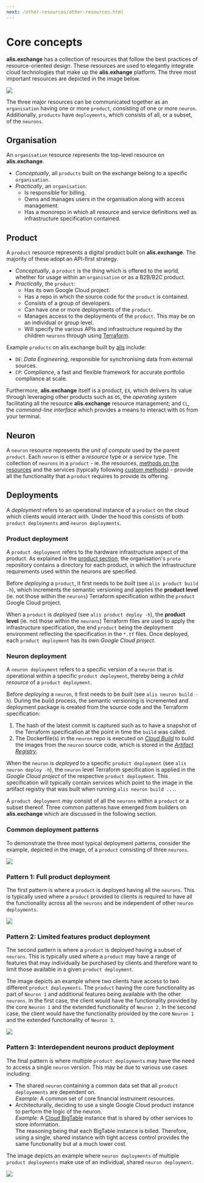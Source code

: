 ```yaml
---
next: /other-resources/other-resources.html
---
```


# Core concepts

**alis.exchange** has a collection of resources that follow the best practices of resource-oriented design. 
These resources are used to elegantly integrate cloud technologies that make up the **alis.exhange** platform. The three most important resources are depicted in the image below.

![](../.vuepress/public/assets/images/resourceHierarchy.svg)

The three major resources can be communicated together as an `organisation` having one or more `product`,
consisting of one or more `neuron`. Additionally, `products` have `deployments`, which consists of all, or a subset, of the
`neurons`.
## Organisation

An `organisation` resource represents the top-level resource on **alis.exchange**.

- _Conceptually_, all `products` built on the exchange belong to a specific `organisation`.
- _Practically_, an `organisation`:
	- Is responsible for billing.
	- Owns and manages users in the organisation along with access management.
	- Has a monorepo in which all resource and service definitions well as infrastructure specification contained.
## Product

A `product` resource represents a digital product built on **alis.exchange**. The majority of these adopt an API-first strategy.

- _Conceptually_, a `product` is the thing which is offered to the world, whether for usage within an `organisation` or
  as a B2B/B2C product.
- _Practically_, the `product`:
    - Has its own Google Cloud project.
    - Has a repo in which the source code for the `product` is contained.
    - Consists of a group of developers.
    - Can have one or more deployments of the `product`.
    - Manages access to the deployments of the `product`. This may be on an individual or group level.
    - Will specify the various APIs and infrastructure required by the children `neurons` through using [Terraform](https://www.terraform.io/docs).

Example `products` on alis.exchange built by <a href="https://alis.capital" target="_blank">alis</a> include:
- `DE`: _Data Engineering_, responsible for synchronising data from external sources.
- `CP`: _Compliance_, a fast and flexible framework for accurate portfolio compliance at scale.

Furthermore, **alis.exchange** itself is a product, `EX`, which delivers its value through leveraging other products
such as `OS`, the _operating system_ facilitating all the resource **alis.exchange** resource management; and `CL`, the
_command-line interface_ which provides a means to interact with `OS` from your terminal.

## Neuron

A `neuron` resource represents the _unit of compute_ used by the parent `product`. Each `neuron` is either a
_resource_ type or a _service_ type. The collection of `neurons` in a `product` - ie. the resources,
<a href="https://cloud.google.com/apis/design/standard_methods#:~:text=This%20chapter%20defines%20the%20concept%20of%20standard%20methods%2C%20which%20are%20List%2C%20Get%2C%20Create%2C%20Update%2C%20and%20Delete" target="_blank">
methods on the resources</a> and the services (typically following <a href="https://cloud.google.com/apis/design/custom_methods" target="_blank">
custom methods</a>) - provide all the functionality that a `product` requires to provide its offering.

## Deployments

A _deployment_ refers to an operational instance of a `product` on the cloud which clients would interact with. Under the hood this consists of both
`product deployments` and `neuron deployments`.

### Product deployment

A `product deployment` refers to the hardware infrastructure aspect of the product. As explained in the
[product section](/references/core-concepts.html#product), the
organisation's `proto` repository contains a directory for each product, in which the infrastructure requirements used
within the neurons are specified.

Before _deploying_ a `product`, it first needs to be _built_ (see `alis product build -h`), which increments the
semantic versioning and applies the **product level** (ie. not those within the `neurons`) Terraform specification
within the `product` Google Cloud project.

When a `product` is _deployed_ (see `alis product deploy -h`), the **product level** (ie. not those within the `neurons`)
Terraform files are used to apply the infrastructure specification, the end `product` being the deployment environment
reflecting the specification in the `*.tf` files. Once deployed, each `product deployment` has its own _Google Cloud
project_.

### Neuron deployment

A `neuron deployment` refers to a specific version of a `neuron` that is operational within a specific `product deployment`,
thereby being a _child resource_ of a `product deployment`.

Before _deploying_ a `neuron`, it first needs to be _built_ (see `alis neuron build -h`). During the build process,
the semantic versioning is incremented and deployment package is created from the source code and the Terraform specification:
1. The hash of the latest commit is captured such as to have a snapshot of the Terraform specification at the
    point in time the `build` was called.
2. The Dockerfile(s) in the `neuron` repo is executed on _[Cloud Build](https://cloud.google.com/build)_ to build the
images from the `neuron` source code, which is stored in the _[Artifact Registry](https://cloud.google.com/artifact-registry)_.

When the `neuron` is _deployed_ to a specific `product deployment` (see `alis neuron deploy -h`), the `neuron` level
Terraform specification is applied in the _Google Cloud project_ of the respective `product deployment`. This
specification will typically contain services which point to the image in the artifact registry that was built when
running `alis neuron build ...`.

A `product deployment` may consist of all the `neurons` within a `product` or a subset thereof. Three common patterns
have emerged from builders on **alis.exchange** which are discussed in the following section.

### Common deployment patterns

To demonstrate the three most typical deployment patterns, consider the example, depicted in the image, of a `product`
consisting of three `neurons`.

![](../.vuepress/public/assets/images/ExchangeConceptsProductNeuron.svg)

### Pattern 1: Full product deployment

The first pattern is where a `product` is deployed having all the `neurons`. This is typically used where a `product` provided
to clients is required to have all the functionality across all the `neurons` and be independent of other `neuron
deployments`.


![](../.vuepress/public/assets/images/ExchangeConceptsProductNeuronPattern1.svg)

### Pattern 2: Limited features product deployment

The second pattern is where a `product` is deployed having a subset of `neurons`. This is typically used where a `product`
may have a range of features that may individually be purchased by clients and therefore want to limit those available
in a given `product deployment`.

The image depicts an example where two clients have access to two different `product deployments`. The `product` having the
core functionality as part of `Neuron 1` and additional features being available with the other `neurons`. In the first case,
the client would have the functionality provided by the core `Neuron 1` and the extended functionality of `Neuron 2`.
In the second case, the client would have the functionality provided by the core `Neuron 1` and the extended
functionality of `Neuron 3`.


![](../.vuepress/public/assets/images/ExchangeConceptsProductNeuronPattern2.svg)

### Pattern 3: Interdependent neurons product deployment

The final pattern is where multiple `product deployments` may have the need to access a single `neuron` version. This
may be due to various use cases including:
- The shared `neuron` containing a common data set that all `product deployements` are dependent on.<br />
    _Example_: A common set of core financial instrument resources.
- Architecturally, deciding to use a single Google Cloud product instance to perform the logic of the neuron.<br />
    _Example_: A <a href="https://cloud.google.com/bigtable/docs/overview" targer="_blank">Cloud BigTable</a> instance
    that is shared by other services to store information. <br />
	The reasoning being that each BigTable instance is billed.
    Therefore, using a single, shared instance with tight access control provides the same functionality but at a much
    lower cost.

The image depicts an example where `neuron deployments` of multiple `product deployments` make use of an individual,
shared `neuron deployment`.


![](../.vuepress/public/assets/images/ExchangeConceptsProductNeuronPattern3.svg)